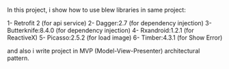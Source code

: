 In this project, i show how to use blew libraries in same project:

  1- Retrofit 2 (for api service)
  2- Dagger:2.7 (for dependency injection)
  3- Butterknife:8.4.0 (for dependency injection)
  4- Rxandroid:1.2.1 (for ReactiveX)
  5- Picasso:2.5.2 (for load image)
  6- Timber:4.3.1 (for Show Error)
  
and also i write project in MVP (Model-View-Presenter) architectural pattern.
